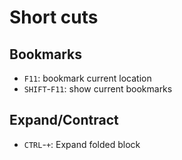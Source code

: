 

Short cuts
==========

Bookmarks
---------

* `F11`: bookmark current location
* `SHIFT`-`F11`: show current bookmarks



Expand/Contract
---------------

* `CTRL`-`+`: Expand folded block



